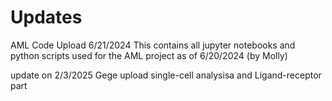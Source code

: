 # Updates
AML Code Upload 6/21/2024
This contains all jupyter notebooks and python scripts used for the AML project as of 6/20/2024 (by Molly)

update on 2/3/2025
Gege upload single-cell analysisa and Ligand-receptor part

